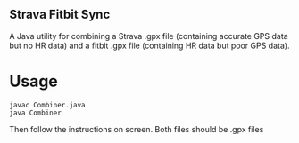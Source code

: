 ## Strava Fitbit Sync

A Java utility for combining a Strava .gpx file (containing accurate GPS data but no HR data) and a fitbit .gpx file (containing HR data but poor GPS data).

# Usage

    javac Combiner.java
    java Combiner

Then follow the instructions on screen. Both files should be .gpx files
